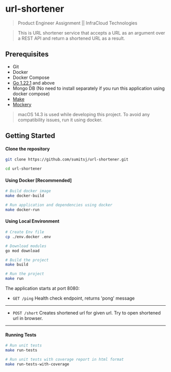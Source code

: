 # url-shortener

> Product Engineer Assignment || InfraCloud Technologies

> This is URL shortener service that accepts a URL as an argument over a REST API and
return a shortened URL as a result.

Prerequisites
-------------

- Git
- Docker
- Docker Compose
- [Go 1.22.1](https://go.dev/doc/install) and above
- Mongo DB (No need to install separately if you run this application using docker compose)
- [Make](https://formulae.brew.sh/formula/make)
- [Mockery](https://vektra.github.io/mockery/latest/installation/#installation)

> macOS 14.3 is used while developing this project. To avoid any compatibility issues, run it using docker.

Getting Started
---------------

#### Clone the repository

```bash
git clone https://github.com/sumitsj/url-shortener.git

cd url-shortener
```

#### Using Docker [Recommended]

```bash
# Build docker image
make docker-build

# Run application and dependencies using docker
make docker-run
```

#### Using Local Environment

```bash
# Create Env file
cp ./env.docker .env

# Download modules
go mod download

# Build the project
make build

# Run the project
make run
```

The application starts at port 8080:

- `GET /ping` Health check endpoint, returns 'pong' message

---

- `POST /short` Creates shortened url for given url. Try to open shortened url in browser.

---

#### Running Tests

```bash
# Run unit tests
make run-tests

# Run unit tests with coverage report in html format
make run-tests-with-coverage
```